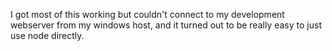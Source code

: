 I got most of this working but couldn't connect to my development webserver from
my windows host, and it turned out to be really easy to just use node directly.
